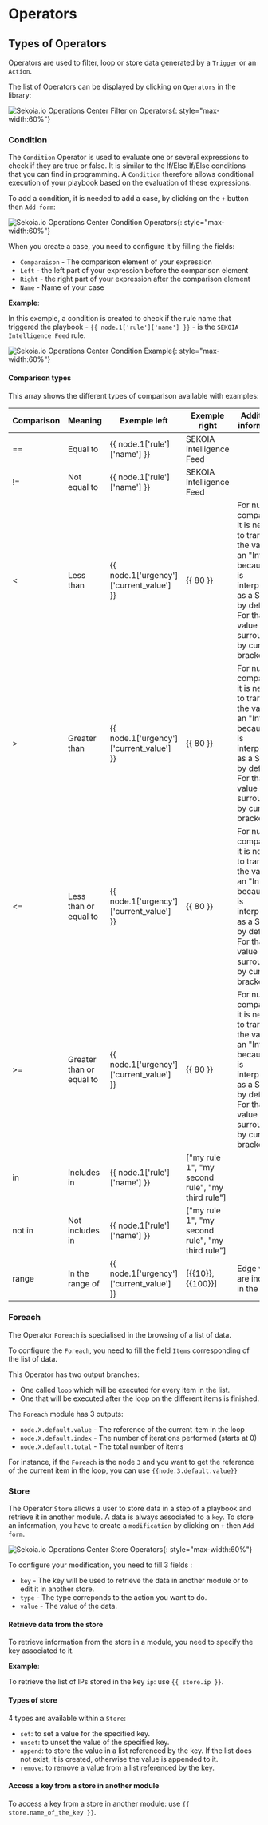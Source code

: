 # Operators

## Types of Operators

Operators are used to filter, loop or store data generated by a `Trigger` or an `Action`.

The list of Operators can be displayed by clicking on `Operators` in the library:

![Sekoia.io Operations Center Filter on Operators](/assets/operation_center/playbooks/filter_operators.png){: style="max-width:60%"}

### Condition

The `Condition` Operator is used to evaluate one or several expressions to check if they are true or false. It is similar to the If/Else If/Else conditions
that you can find in programming. A `Condition` therefore allows conditional execution of your playbook based on the evaluation of these expressions.

To add a condition, it is needed to add a case, by clicking on the `+` button then `Add form`:

![Sekoia.io Operations Center Condition Operators](/assets/operation_center/playbooks/condition_operator.png){: style="max-width:60%"}

When you create a case, you need to configure it by filling the fields:

- `Comparaison` - The comparison element of your expression
- `Left` - the left part of your expression before the comparison element
- `Right` - the right part of your expression after the comparison element
- `Name` - Name of your case

**Example**:

In this exemple, a condition is created to check if the rule name that triggered the playbook - `{{ node.1['rule']['name'] }}` - is the `SEKOIA Intelligence Feed` rule.

![Sekoia.io Operations Center Condition Example](/assets/operation_center/playbooks/condition_example_case.png){: style="max-width:60%"}

#### Comparison types
This array shows the different types of comparison available with examples:

|Comparison|Meaning|Exemple left|Exemple right|Additional information|
|----------|-------|------------|-------------|----------------------|
|==|Equal to|{{ node.1['rule']['name'] }}|SEKOIA Intelligence Feed||
|!=|Not equal to|{{ node.1['rule']['name'] }}|SEKOIA Intelligence Feed||
|<|Less than|{{ node.1['urgency']['current_value'] }}|{{ 80 }}|For number comparison, it is needed to transform the value as an "Integer" because it is interpreted as a String by default. For that the value is surrounded by curly brackets.|
|>|Greater than|{{ node.1['urgency']['current_value'] }}|{{ 80 }}|For number comparison, it is needed to transform the value as an "Integer" because it is interpreted as a String by default. For that the value is surrounded by curly brackets.|
|<=|Less than or equal to|{{ node.1['urgency']['current_value'] }}|{{ 80 }}|For number comparison, it is needed to transform the value as an "Integer" because it is interpreted as a String by default. For that the value is surrounded by curly brackets.|
|>=|Greater than or equal to|{{ node.1['urgency']['current_value'] }}|{{ 80 }}|For number comparison, it is needed to transform the value as an "Integer" because it is interpreted as a String by default. For that the value is surrounded by curly brackets.|
|in|Includes in|{{ node.1['rule']['name'] }}|["my rule 1", "my second rule", "my third rule"]||
|not in|Not includes in|{{ node.1['rule']['name'] }}|["my rule 1", "my second rule", "my third rule"]||
|range|In the range of|{{ node.1['urgency']['current_value'] }}|[{{10}}, {{100}}]|Edge values are included in the range|

### Foreach

The Operator `Foreach` is specialised in the browsing of a list of data.

To configure the `Foreach`, you need to fill the field `Items` corresponding of the list of data.

This Operator has two output branches:

* One called `loop` which will be executed for every item in the list.
* One that will be executed after the loop on the different items is finished.

The `Foreach` module has 3 outputs:

- `node.X.default.value` - The reference of the current item in the loop
- `node.X.default.index` - The number of iterations performed (starts at 0)
- `node.X.default.total` - The total number of items

For instance, if the `Foreach` is the node `3` and you want to get the reference of the current item in the loop, you can use `{{node.3.default.value}}`

### Store

The Operator `Store` allows a user to store data in a step of a playbook and retrieve it in another module.
A data is always associated to a `key`. To store an information, you have to create a `modification` by clicking on `+` then `Add form`.

![Sekoia.io Operations Center Store Operators](/assets/operation_center/playbooks/store_operator.png){: style="max-width:60%"}

To configure your modification, you need to fill 3 fields :

- `key` - The key will be used to retrieve the data in another module or to edit it in another store.
- `type` - The type correponds to the action you want to do.
- `value` - The value of the data.

#### Retrieve data from the store

To retrieve information from the store in a module, you need to specify the key associated to it.

**Example**:

To retrieve the list of IPs stored in the key `ip`: use `{{ store.ip }}`.

#### Types of store

4 types are available within a `Store`:

- `set`: to set a value for the specified key.
- `unset`: to unset the value of the specified key.
- `append`: to store the value in a list referenced by the key. If the list does not exist, it is created, otherwise the value is appended to it.
- `remove`: to remove a value from a list referenced by the key.

#### Access a key from a store in another module

To access a key from a store in another module: use `{{ store.name_of_the_key }}`.
